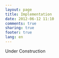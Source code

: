 ```yaml
---
layout: page
title: Implementation
date: 2012-06-12 11:10
comments: true
sharing: true
footer: true
lang: en
---
```


Under Construction
